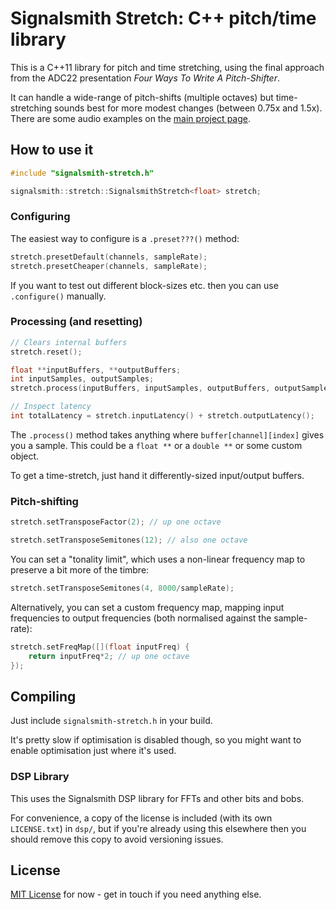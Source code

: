 # Signalsmith Stretch: C++ pitch/time library

This is a C++11 library for pitch and time stretching, using the final approach from the ADC22 presentation _Four Ways To Write A Pitch-Shifter_.

It can handle a wide-range of pitch-shifts (multiple octaves) but time-stretching sounds best for more modest changes (between 0.75x and 1.5x).  There are some audio examples on the [main project page](https://signalsmith-audio.co.uk/code/stretch/).

## How to use it

```cpp
#include "signalsmith-stretch.h"

signalsmith::stretch::SignalsmithStretch<float> stretch;
```

### Configuring

The easiest way to configure is a `.preset???()` method:

```cpp
stretch.presetDefault(channels, sampleRate);
stretch.presetCheaper(channels, sampleRate);
```

If you want to test out different block-sizes etc. then you can use `.configure()` manually.

### Processing (and resetting)

```cpp
// Clears internal buffers
stretch.reset();

float **inputBuffers, **outputBuffers;
int inputSamples, outputSamples;
stretch.process(inputBuffers, inputSamples, outputBuffers, outputSamples);

// Inspect latency
int totalLatency = stretch.inputLatency() + stretch.outputLatency();
```

The `.process()` method takes anything where `buffer[channel][index]` gives you a sample.  This could be a `float **` or a `double **` or some custom object.

To get a time-stretch, just hand it differently-sized input/output buffers.

### Pitch-shifting

```cpp
stretch.setTransposeFactor(2); // up one octave

stretch.setTransposeSemitones(12); // also one octave
```

You can set a "tonality limit", which uses a non-linear frequency map to preserve a bit more of the timbre:

```cpp
stretch.setTransposeSemitones(4, 8000/sampleRate);
```

Alternatively, you can set a custom frequency map, mapping input frequencies to output frequencies (both normalised against the sample-rate): 

```cpp
stretch.setFreqMap([](float inputFreq) {
	return inputFreq*2; // up one octave
});
```

## Compiling

Just include `signalsmith-stretch.h` in your build.

It's pretty slow if optimisation is disabled though, so you might want to enable optimisation just where it's used.

### DSP Library

This uses the Signalsmith DSP library for FFTs and other bits and bobs.

For convenience, a copy of the license is included (with its own `LICENSE.txt`) in `dsp/`, but if you're already using this elsewhere then you should remove this copy to avoid versioning issues.

## License

[MIT License](LICENSE.txt) for now - get in touch if you need anything else.
